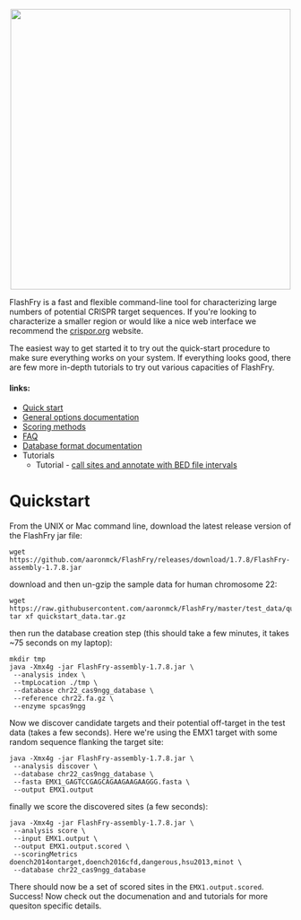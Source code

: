 <p align="center">
<img src="https://raw.githubusercontent.com/aaronmck/FlashFry/master/images/fries.png" width="500">
</p>

FlashFry is a fast and flexible command-line tool for characterizing large numbers of potential CRISPR target sequences. If you're looking to characterize a smaller region or would like a nice web interface we recommend the [crispor.org](http://crispor.org) website.

The easiest way to get started it to try out the quick-start procedure to make sure everything works on your system. If everything looks good, there are few more in-depth tutorials to try out various capacities of FlashFry.

#### links:
- [Quick start](#Quickstart)
- [General options documentation](https://github.com/aaronmck/FlashFry/wiki/Command-line-options)
- [Scoring methods](https://github.com/aaronmck/FlashFry/wiki/Site-scoring)
- [FAQ](https://github.com/aaronmck/FlashFry/wiki/Frequently-asked-questions)
- [Database format documentation](https://github.com/aaronmck/FlashFry/wiki/binary-format)
- Tutorials
  * Tutorial - [call sites and annotate with BED file intervals](https://github.com/aaronmck/FlashFry/wiki/End-to-end-scoring-and-annotation-with-FlashFry)
 


# Quickstart

From the UNIX or Mac command line, download the latest release version of the FlashFry jar file:

```shell
wget https://github.com/aaronmck/FlashFry/releases/download/1.7.8/FlashFry-assembly-1.7.8.jar
```
download and then un-gzip the sample data for human chromosome 22:

```shell
wget https://raw.githubusercontent.com/aaronmck/FlashFry/master/test_data/quickstart_data.tar.gz
tar xf quickstart_data.tar.gz
```

then run the database creation step (this should take a few minutes, it takes ~75 seconds on my laptop):

```shell
mkdir tmp
java -Xmx4g -jar FlashFry-assembly-1.7.8.jar \
 --analysis index \
 --tmpLocation ./tmp \
 --database chr22_cas9ngg_database \
 --reference chr22.fa.gz \
 --enzyme spcas9ngg
```

Now we discover candidate targets and their potential off-target in the test data (takes a few seconds). Here we're using the EMX1 target with some random sequence flanking the target site:

```shell
java -Xmx4g -jar FlashFry-assembly-1.7.8.jar \
 --analysis discover \
 --database chr22_cas9ngg_database \
 --fasta EMX1_GAGTCCGAGCAGAAGAAGAAGGG.fasta \
 --output EMX1.output
```

finally we score the discovered sites (a few seconds):

```shell
java -Xmx4g -jar FlashFry-assembly-1.7.8.jar \
 --analysis score \
 --input EMX1.output \
 --output EMX1.output.scored \
 --scoringMetrics doench2014ontarget,doench2016cfd,dangerous,hsu2013,minot \
 --database chr22_cas9ngg_database
```

There should now be a set of scored sites in the `EMX1.output.scored`. Success! Now check out the documenation and and tutorials for more quesiton specific details.
